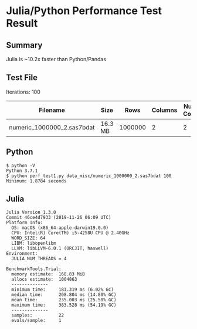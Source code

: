 # Julia/Python Performance Test Result

## Summary

Julia is ~10.2x faster than Python/Pandas

## Test File

Iterations: 100

Filename|Size|Rows|Columns|Numeric Columns|String Columns
--------|----|----|-------|---------------|--------------
numeric_1000000_2.sas7bdat|16.3 MB|1000000|2|2|0

## Python
```
$ python -V
Python 3.7.1
$ python perf_test1.py data_misc/numeric_1000000_2.sas7bdat 100
Minimum: 1.8784 seconds
```

## Julia
```
Julia Version 1.3.0
Commit 46ce4d7933 (2019-11-26 06:09 UTC)
Platform Info:
  OS: macOS (x86_64-apple-darwin19.0.0)
  CPU: Intel(R) Core(TM) i5-4258U CPU @ 2.40GHz
  WORD_SIZE: 64
  LIBM: libopenlibm
  LLVM: libLLVM-6.0.1 (ORCJIT, haswell)
Environment:
  JULIA_NUM_THREADS = 4

BenchmarkTools.Trial: 
  memory estimate:  168.83 MiB
  allocs estimate:  1004863
  --------------
  minimum time:     183.319 ms (6.02% GC)
  median time:      208.804 ms (14.80% GC)
  mean time:        235.003 ms (25.50% GC)
  maximum time:     383.528 ms (54.19% GC)
  --------------
  samples:          22
  evals/sample:     1
```
